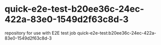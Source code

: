 # quick-e2e-test-b20ee36c-24ec-422a-83e0-1549d2f63c8d-3
repository for use with E2E test job quick-e2e-test:b20ee36c-24ec-422a-83e0-1549d2f63c8d-3
